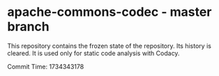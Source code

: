 # apache-commons-codec - master branch

This repository contains the frozen state of the repository.
Its history is cleared. It is used only for static code
analysis with Codacy.

Commit Time: 1734343178